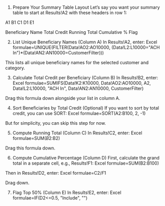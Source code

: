 1. Prepare Your Summary Table Layout
Let’s say you want your summary table to start at Results!A2 with these headers in row 1:



A1
B1
C1
D1
E1




Beneficiary Name
Total Credit
Running Total
Cumulative %
Flag




2. List Unique Beneficiary Names (Column A)
In Results!A2, enter:
Excel formulae=UNIQUE(FILTER(Data!AO2:AO10000, (Data!L2:L10000="ACH In")*(Data!AN2:AN10000=CustomerFilter)))

This lists all unique beneficiary names for the selected customer and category.

3. Calculate Total Credit per Beneficiary (Column B)
In Results!B2, enter:
Excel formulae=SUMIFS(Data!K2:K10000, Data!AO2:AO10000, A2, Data!L2:L10000, "ACH In", Data!AN2:AN10000, CustomerFilter)

Drag this formula down alongside your list in column A.

4. Sort Beneficiaries by Total Credit (Optional)
If you want to sort by total credit, you can use SORT:
Excel formulae=SORT(A2:B100, 2, -1)

But for simplicity, you can skip this step for now.

5. Compute Running Total (Column C)
In Results!C2, enter:
Excel formulae=SUM($B$2:B2)

Drag this formula down.

6. Compute Cumulative Percentage (Column D)
First, calculate the grand total in a separate cell, e.g., Results!F1:
Excel formulae=SUM(B2:B100)

Then in Results!D2, enter:
Excel formulae=C2/$F$1

Drag down.

7. Flag Top 50% (Column E)
In Results!E2, enter:
Excel formulae=IF(D2<=0.5, "Include", "")
